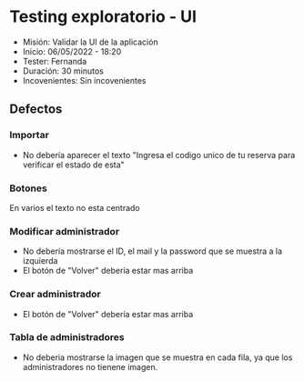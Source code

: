 # Testing exploratorio - UI

- Misión: Validar la UI de la aplicación
- Inicio: 06/05/2022 - 18:20
- Tester: Fernanda
- Duración: 30 minutos 
- Incovenientes: Sin incovenientes

## Defectos

### Importar 
- No debería aparecer el texto "Ingresa el codigo unico de tu reserva para verificar el estado de esta"

### Botones
En varios el texto no esta centrado

### Modificar administrador
- No debería mostrarse el ID, el mail y la password que se muestra a la izquierda
- El botón de "Volver" debería estar mas arriba

### Crear administrador
- El botón de "Volver" debería estar mas arriba

### Tabla de administradores
- No deberia mostrarse la imagen que se muestra en cada fila, ya que los administradores no tienene imagen. 
